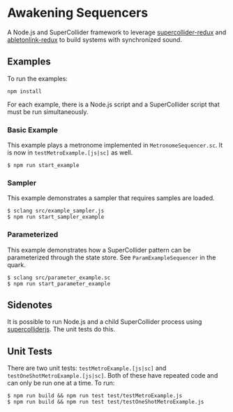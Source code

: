 # Awakening Sequencers
A Node.js and SuperCollider framework to leverage [supercollider-redux](https://github.com/colinsullivan/supercollider-redux) and [abletonlink-redux](https://github.com/colinsullivan/abletonlink-redux/) to build systems with synchronized sound.

## Examples

To run the examples:

    npm install

For each example, there is a Node.js script and a SuperCollider script that must be run simultaneously.

### Basic Example
This example plays a metronome implemented in `MetronomeSequencer.sc`.  It is now in `testMetroExample.[js|sc]` as well.

    $ npm run start_example

### Sampler
This example demonstrates a sampler that requires samples are loaded.

    $ sclang src/example_sampler.js
    $ npm run start_sampler_example

### Parameterized
This example demonstrates how a SuperCollider pattern can be parameterized through the state store.  See `ParamExampleSequencer` in the quark.

    $ sclang src/parameter_example.sc
    $ npm run start_parameter_example


## Sidenotes

It is possible to run Node.js and a child SuperCollider process using [supercolliderjs](https://github.com/crucialfelix/supercolliderjs).  The unit tests do this.

## Unit Tests

There are two unit tests: `testMetroExample.[js|sc]` and `testOneShotMetroExample.[js|sc]`.  Both of these have repeated code and can only be run one at a time.  To run:

    $ npm run build && npm run test test/testMetroExample.js
    $ npm run build && npm run test test/testOneShotMetroExample.js
